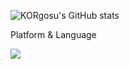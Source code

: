 <!--
**KORgosu/KORgosu** is a ✨ _special_ ✨ repository because its `README.md` (this file) appears on your GitHub profile.

Here are some ideas to get you started:

- 🔭 I’m currently working on ...
- 🌱 I’m currently learning ...
- 👯 I’m looking to collaborate on ...
- 🤔 I’m looking for help with ...
- 💬 Ask me about ...
- 📫 How to reach me: ...
- 😄 Pronouns: ...
- ⚡ Fun fact: ...
-->

![KORgosu's GitHub stats](https://github-readme-stats.vercel.app/api?username=KORgosu&show_icons=true&theme=radical)

Platform & Language

<img src="https://img.shields.io/badge/Unity-000000?style=for-the-badge&logo=Unity&logoColor=black">

